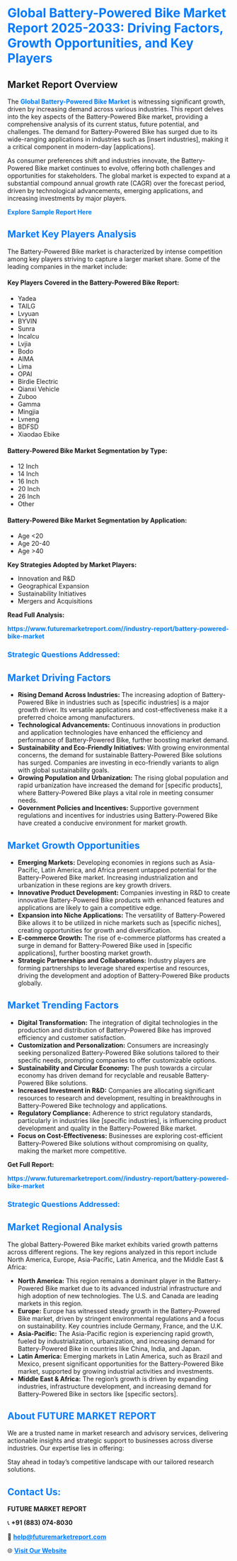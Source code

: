 <h1 style="color: #007BFF;">Global Battery-Powered Bike Market Report 2025-2033: Driving Factors, Growth Opportunities, and Key Players</h1>

<section id="overview">
<h2>Market Report Overview</h2>
<p>The <a href="https://www.futuremarketreport.com//industry-report/battery-powered-bike-market" style="color: #007BFF; text-decoration: none;"><strong>Global Battery-Powered Bike Market</strong></a> is witnessing significant growth, driven by increasing demand across various industries. This report delves into the key aspects of the Battery-Powered Bike market, providing a comprehensive analysis of its current status, future potential, and challenges. The demand for Battery-Powered Bike has surged due to its wide-ranging applications in industries such as [insert industries], making it a critical component in modern-day [applications].</p>
<p>As consumer preferences shift and industries innovate, the Battery-Powered Bike market continues to evolve, offering both challenges and opportunities for stakeholders. The global market is expected to expand at a substantial compound annual growth rate (CAGR) over the forecast period, driven by technological advancements, emerging applications, and increasing investments by major players.</p>
</section>

<section id="overview">
<p><a href="https://www.futuremarketreport.com//request-sample/reportId=87503" style="color: #007BFF; text-decoration: none;"><strong>Explore Sample Report Here</strong></a></p>
</section>

<section id="key-players">
<h2 style="color: #007BFF;">Market Key Players Analysis</h2>
<p>The Battery-Powered Bike market is characterized by intense competition among key players striving to capture a larger market share. Some of the leading companies in the market include:</p>
<h4>Key Players Covered in the Battery-Powered Bike Report:</h4>
<ul><li>Yadea</li><li>TAILG</li><li>Lvyuan</li><li>BYVIN</li><li>Sunra</li><li>Incalcu</li><li>Lvjia</li><li>Bodo</li><li>AIMA</li><li>Lima</li><li>OPAI</li><li>Birdie Electric</li><li>Qianxi Vehicle</li><li>Zuboo</li><li>Gamma</li><li>Mingjia</li><li>Lvneng</li><li>BDFSD</li><li>Xiaodao Ebike</li></ul>
<h4>Battery-Powered Bike Market Segmentation by Type:</h4>
<ul><li>12 Inch</li><li>14 Inch</li><li>16 Inch</li><li>20 Inch</li><li>26 Inch</li><li>Other</li></ul>

<h4>Battery-Powered Bike Market Segmentation by Application:</h4>
<ul><li>Age &lt;20</li><li>Age 20-40</li><li>Age &gt;40</li></ul>
<p><strong>Key Strategies Adopted by Market Players:</strong></p>
<ul>
<li>Innovation and R&D</li>
<li>Geographical Expansion</li>
<li>Sustainability Initiatives</li>
<li>Mergers and Acquisitions</li>
</ul>
</section>

<section>
<p><strong>Read Full Analysis: </strong></p><a href="https://www.futuremarketreport.com//industry-report/battery-powered-bike-market" style="color: #007BFF; text-decoration: none;"><strong>https://www.futuremarketreport.com//industry-report/battery-powered-bike-market</strong></a>
<h3 style="color: #007BFF;">Strategic Questions Addressed:</h3>
</section>

<section id="driving-factors">
<h2 style="color: #007BFF;">Market Driving Factors</h2>
<ul>
<li><strong>Rising Demand Across Industries:</strong> The increasing adoption of Battery-Powered Bike in industries such as [specific industries] is a major growth driver. Its versatile applications and cost-effectiveness make it a preferred choice among manufacturers.</li>
<li><strong>Technological Advancements:</strong> Continuous innovations in production and application technologies have enhanced the efficiency and performance of Battery-Powered Bike, further boosting market demand.</li>
<li><strong>Sustainability and Eco-Friendly Initiatives:</strong> With growing environmental concerns, the demand for sustainable Battery-Powered Bike solutions has surged. Companies are investing in eco-friendly variants to align with global sustainability goals.</li>
<li><strong>Growing Population and Urbanization:</strong> The rising global population and rapid urbanization have increased the demand for [specific products], where Battery-Powered Bike plays a vital role in meeting consumer needs.</li>
<li><strong>Government Policies and Incentives:</strong> Supportive government regulations and incentives for industries using Battery-Powered Bike have created a conducive environment for market growth.</li>
</ul>
</section>

<section id="growth-opportunities">
<h2 style="color: #007BFF;">Market Growth Opportunities</h2>
<ul>
<li><strong>Emerging Markets:</strong> Developing economies in regions such as Asia-Pacific, Latin America, and Africa present untapped potential for the Battery-Powered Bike market. Increasing industrialization and urbanization in these regions are key growth drivers.</li>
<li><strong>Innovative Product Development:</strong> Companies investing in R&D to create innovative Battery-Powered Bike products with enhanced features and applications are likely to gain a competitive edge.</li>
<li><strong>Expansion into Niche Applications:</strong> The versatility of Battery-Powered Bike allows it to be utilized in niche markets such as [specific niches], creating opportunities for growth and diversification.</li>
<li><strong>E-commerce Growth:</strong> The rise of e-commerce platforms has created a surge in demand for Battery-Powered Bike used in [specific applications], further boosting market growth.</li>
<li><strong>Strategic Partnerships and Collaborations:</strong> Industry players are forming partnerships to leverage shared expertise and resources, driving the development and adoption of Battery-Powered Bike products globally.</li>
</ul>
</section>

<section id="trending-factors">
<h2 style="color: #007BFF;">Market Trending Factors</h2>
<ul>
<li><strong>Digital Transformation:</strong> The integration of digital technologies in the production and distribution of Battery-Powered Bike has improved efficiency and customer satisfaction.</li>
<li><strong>Customization and Personalization:</strong> Consumers are increasingly seeking personalized Battery-Powered Bike solutions tailored to their specific needs, prompting companies to offer customizable options.</li>
<li><strong>Sustainability and Circular Economy:</strong> The push towards a circular economy has driven demand for recyclable and reusable Battery-Powered Bike solutions.</li>
<li><strong>Increased Investment in R&D:</strong> Companies are allocating significant resources to research and development, resulting in breakthroughs in Battery-Powered Bike technology and applications.</li>
<li><strong>Regulatory Compliance:</strong> Adherence to strict regulatory standards, particularly in industries like [specific industries], is influencing product development and quality in the Battery-Powered Bike market.</li>
<li><strong>Focus on Cost-Effectiveness:</strong> Businesses are exploring cost-efficient Battery-Powered Bike solutions without compromising on quality, making the market more competitive.</li>
</ul>
</section>

<section>
<p><strong>Get Full Report: </strong></p><a href="https://www.futuremarketreport.com//industry-report/battery-powered-bike-market" style="color: #007BFF; text-decoration: none;"><strong>https://www.futuremarketreport.com//industry-report/battery-powered-bike-market</strong></a>
<h3 style="color: #007BFF;">Strategic Questions Addressed:</h3>
</section>


<section id="regional-analysis">
<h2 style="color: #007BFF;">Market Regional Analysis</h2>
<p>The global Battery-Powered Bike market exhibits varied growth patterns across different regions. The key regions analyzed in this report include North America, Europe, Asia-Pacific, Latin America, and the Middle East & Africa:</p>
<ul>
<li><strong>North America:</strong> This region remains a dominant player in the Battery-Powered Bike market due to its advanced industrial infrastructure and high adoption of new technologies. The U.S. and Canada are leading markets in this region.</li>
<li><strong>Europe:</strong> Europe has witnessed steady growth in the Battery-Powered Bike market, driven by stringent environmental regulations and a focus on sustainability. Key countries include Germany, France, and the U.K.</li>
<li><strong>Asia-Pacific:</strong> The Asia-Pacific region is experiencing rapid growth, fueled by industrialization, urbanization, and increasing demand for Battery-Powered Bike in countries like China, India, and Japan.</li>
<li><strong>Latin America:</strong> Emerging markets in Latin America, such as Brazil and Mexico, present significant opportunities for the Battery-Powered Bike market, supported by growing industrial activities and investments.</li>
<li><strong>Middle East & Africa:</strong> The region’s growth is driven by expanding industries, infrastructure development, and increasing demand for Battery-Powered Bike in sectors like [specific sectors].</li>
</ul>
</section>

<footer>
<h2 style="color: #007BFF;">About FUTURE MARKET REPORT</h2>
<p>We are a trusted name in market research and advisory services, delivering actionable insights and strategic support to businesses across diverse industries. Our expertise lies in offering:</p>

<p>Stay ahead in today’s competitive landscape with our tailored research solutions.</p>

<h2 style="color: #007BFF;">Contact Us:</h2>
<p><strong>FUTURE MARKET REPORT</strong></p>
<p>📞 <strong>+91 (883) 074-8030</strong></p>
<p>📧 <strong><a href="mailto:help@futuremarketreport.com" style="color: #007BFF;">help@futuremarketreport.com</a></strong></p>
<p>🌐 <strong><a href="https://www.futuremarketreport.com/" style="color: #007BFF;">Visit Our Website</a></strong></p>
</footer>